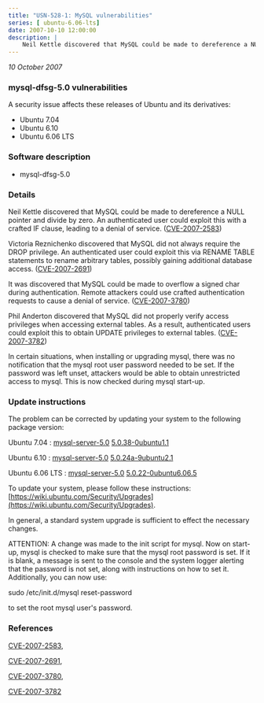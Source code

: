 ```yaml
---
title: "USN-528-1: MySQL vulnerabilities"
series: [ ubuntu-6.06-lts]
date: 2007-10-10 12:00:00
description: |
    Neil Kettle discovered that MySQL could be made to dereference a NULL pointer and divide by zero.  An authenticated user could exploit this with a crafted IF clause, leading to a denial of service. ([CVE-2007-2583](http://people.ubuntu.com/~ubuntu-security/cve/CVE-2007-2583))
--- 
```

 
 

*10 October 2007*

### mysql-dfsg-5.0 vulnerabilities

A security issue affects these releases of Ubuntu and its derivatives:

* Ubuntu 7.04
* Ubuntu 6.10
* Ubuntu 6.06 LTS

### Software description

* mysql-dfsg-5.0 

### Details

Neil Kettle discovered that MySQL could be made to dereference a NULL pointer and divide by zero. An authenticated user could exploit this with a crafted IF clause, leading to a denial of service. ([CVE-2007-2583](http://people.ubuntu.com/~ubuntu-security/cve/CVE-2007-2583))

Victoria Reznichenko discovered that MySQL did not always require the DROP privilege. An authenticated user could exploit this via RENAME TABLE statements to rename arbitrary tables, possibly gaining additional database access. ([CVE-2007-2691](http://people.ubuntu.com/~ubuntu-security/cve/CVE-2007-2691))

It was discovered that MySQL could be made to overflow a signed char during authentication. Remote attackers could use crafted authentication requests to cause a denial of service. ([CVE-2007-3780](http://people.ubuntu.com/~ubuntu-security/cve/CVE-2007-3780))

Phil Anderton discovered that MySQL did not properly verify access privileges when accessing external tables. As a result, authenticated users could exploit this to obtain UPDATE privileges to external tables. ([CVE-2007-3782](http://people.ubuntu.com/~ubuntu-security/cve/CVE-2007-3782))

In certain situations, when installing or upgrading mysql, there was no notification that the mysql root user password needed to be set. If the password was left unset, attackers would be able to obtain unrestricted access to mysql. This is now checked during mysql start-up. 

### Update instructions

The problem can be corrected by updating your system to the following package version:

Ubuntu 7.04
 : [mysql-server-5.0](https://launchpad.net/ubuntu/+source/mysql-dfsg-5.0) <span> [5.0.38-0ubuntu1.1](https://launchpad.net/ubuntu/+source/mysql-dfsg-5.0/5.0.38-0ubuntu1.1) </span> 

Ubuntu 6.10
 : [mysql-server-5.0](https://launchpad.net/ubuntu/+source/mysql-dfsg-5.0) <span> [5.0.24a-9ubuntu2.1](https://launchpad.net/ubuntu/+source/mysql-dfsg-5.0/5.0.24a-9ubuntu2.1) </span> 

Ubuntu 6.06 LTS
 : [mysql-server-5.0](https://launchpad.net/ubuntu/+source/mysql-dfsg-5.0) <span> [5.0.22-0ubuntu6.06.5](https://launchpad.net/ubuntu/+source/mysql-dfsg-5.0/5.0.22-0ubuntu6.06.5) </span> 

To update your system, please follow these instructions: [https://wiki.ubuntu.com/Security/Upgrades](https://wiki.ubuntu.com/Security/Upgrades).

In general, a standard system upgrade is sufficient to effect the necessary changes.

ATTENTION: A change was made to the init script for mysql. Now on start-up, mysql is checked to make sure that the mysql root password is set. If it is blank, a message is sent to the console and the system logger alerting that the password is not set, along with instructions on how to set it. Additionally, you can now use:

 sudo /etc/init.d/mysql reset-password

to set the root mysql user&#39;s password. 

### References

 
 [CVE-2007-2583](http://people.ubuntu.com/~ubuntu-security/cve/CVE-2007-2583), 

 [CVE-2007-2691](http://people.ubuntu.com/~ubuntu-security/cve/CVE-2007-2691), 

 [CVE-2007-3780](http://people.ubuntu.com/~ubuntu-security/cve/CVE-2007-3780), 

 [CVE-2007-3782](http://people.ubuntu.com/~ubuntu-security/cve/CVE-2007-3782)
 

